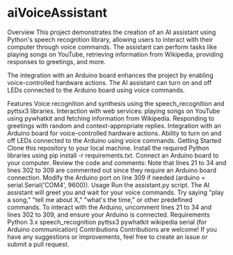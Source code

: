 # aiVoiceAssistant

Overview
This project demonstrates the creation of an AI assistant using Python's speech recognition library, allowing users to interact with their computer through voice commands. The assistant can perform tasks like playing songs on YouTube, retrieving information from Wikipedia, providing responses to greetings, and more.

The integration with an Arduino board enhances the project by enabling voice-controlled hardware actions. The AI assistant can turn on and off LEDs connected to the Arduino board using voice commands.

Features
Voice recognition and synthesis using the speech_recognition and pyttsx3 libraries.
Interaction with web services: playing songs on YouTube using pywhatkit and fetching information from Wikipedia.
Responding to greetings with random and context-appropriate replies.
Integration with an Arduino board for voice-controlled hardware actions.
Ability to turn on and off LEDs connected to the Arduino using voice commands.
Getting Started
Clone this repository to your local machine.
Install the required Python libraries using pip install -r requirements.txt.
Connect an Arduino board to your computer.
Review the code and comments:
Note that lines 21 to 34 and lines 302 to 309 are commented out since they require an Arduino board connection.
Modify the Arduino port on line 309 if needed (arduino = serial.Serial('COM4', 9600)).
Usage
Run the assistant.py script.
The AI assistant will greet you and wait for your voice commands.
Try saying "play a song," "tell me about X," "what's the time," or other predefined commands.
To interact with the Arduino, uncomment lines 21 to 34 and lines 302 to 309, and ensure your Arduino is connected.
Requirements
Python 3.x
speech_recognition
pyttsx3
pywhatkit
wikipedia
serial (for Arduino communication)
Contributions
Contributions are welcome! If you have any suggestions or improvements, feel free to create an issue or submit a pull request.
